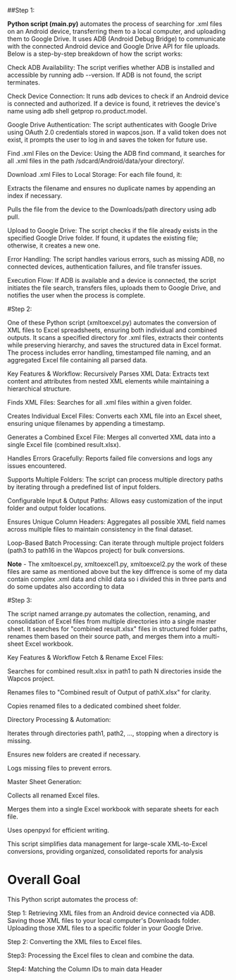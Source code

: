 ##Step 1:

**Python script (main.py)** automates the process of searching for .xml files on an Android device, transferring them to a local computer, and uploading them to Google Drive. It uses ADB (Android Debug Bridge) to communicate with the connected Android device and Google Drive API for file uploads. Below is a step-by-step breakdown of how the script works:

Check ADB Availability: The script verifies whether ADB is installed and accessible by running adb --version. If ADB is not found, the script terminates.

Check Device Connection: It runs adb devices to check if an Android device is connected and authorized. If a device is found, it retrieves the device's name using adb shell getprop ro.product.model.

Google Drive Authentication: The script authenticates with Google Drive using OAuth 2.0 credentials stored in wapcos.json. If a valid token does not exist, it prompts the user to log in and saves the token for future use.

Find .xml Files on the Device: Using the ADB find command, it searches for all .xml files in the path /sdcard/Android/data/your directory/.

Download .xml Files to Local Storage: For each file found, it:

Extracts the filename and ensures no duplicate names by appending an index if necessary.

Pulls the file from the device to the Downloads/path directory using adb pull.

Upload to Google Drive: The script checks if the file already exists in the specified Google Drive folder. If found, it updates the existing file; otherwise, it creates a new one.

Error Handling: The script handles various errors, such as missing ADB, no connected devices, authentication failures, and file transfer issues.

Execution Flow: If ADB is available and a device is connected, the script initiates the file search, transfers files, uploads them to Google Drive, and notifies the user when the process is complete.



#Step 2:

One of these Python script (xmltoexcel.py) automates the conversion of XML files to Excel spreadsheets, ensuring both individual and combined outputs. It scans a specified directory for .xml files, extracts their contents while preserving hierarchy, and saves the structured data in Excel format. The process includes error handling, timestamped file naming, and an aggregated Excel file containing all parsed data.

Key Features & Workflow:
Recursively Parses XML Data: Extracts text content and attributes from nested XML elements while maintaining a hierarchical structure.

Finds XML Files: Searches for all .xml files within a given folder.

Creates Individual Excel Files: Converts each XML file into an Excel sheet, ensuring unique filenames by appending a timestamp.

Generates a Combined Excel File: Merges all converted XML data into a single Excel file (combined result.xlsx).

Handles Errors Gracefully: Reports failed file conversions and logs any issues encountered.

Supports Multiple Folders: The script can process multiple directory paths by iterating through a predefined list of input folders.

Configurable Input & Output Paths: Allows easy customization of the input folder and output folder locations.

Ensures Unique Column Headers: Aggregates all possible XML field names across multiple files to maintain consistency in the final dataset.

Loop-Based Batch Processing: Can iterate through multiple project folders (path3 to path16 in the Wapcos project) for bulk conversions.


**Note** - The xmltoexcel.py, xmltoexcel1.py, xmltoexcel2.py the work of these files are same as mentioned above but the key diffrence is some of my data contain complex .xml data and child data so i divided this in three parts and do some updates also according to data






#Step 3:

The script named arrange.py automates the collection, renaming, and consolidation of Excel files from multiple directories into a single master sheet. It searches for "combined result.xlsx" files in structured folder paths, renames them based on their source path, and merges them into a multi-sheet Excel workbook.

Key Features & Workflow
Fetch & Rename Excel Files:

Searches for combined result.xlsx in path1 to path N directories inside the Wapcos project.

Renames files to "Combined result of Output of pathX.xlsx" for clarity.

Copies renamed files to a dedicated combined sheet folder.

Directory Processing & Automation:

Iterates through directories path1, path2, ..., stopping when a directory is missing.

Ensures new folders are created if necessary.

Logs missing files to prevent errors.

Master Sheet Generation:

Collects all renamed Excel files.

Merges them into a single Excel workbook with separate sheets for each file.

Uses openpyxl for efficient writing.

This script simplifies data management for large-scale XML-to-Excel conversions, providing organized, consolidated reports for analysis





# Overall Goal

This Python script automates the process of:

Step 1:
Retrieving XML files from an Android device connected via ADB.
Saving those XML files to your local computer's Downloads folder.
Uploading those XML files to a specific folder in your Google Drive.

Step 2:
Converting the XML files to Excel files.

Step3:
Processing the Excel files to clean and combine the data.

Step4: 
Matching the Column IDs to main data Header
